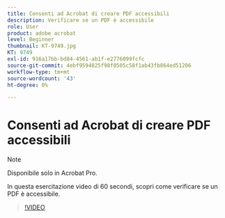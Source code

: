 ```yaml
---
title: Consenti ad Acrobat di creare PDF accessibili
description: Verificare se un PDF è accessibile
role: User
product: adobe acrobat
level: Beginner
thumbnail: KT-9749.jpg
KT: 9749
exl-id: 916a17bb-bd84-4561-ab1f-e2776099fcfc
source-git-commit: 4ebf9594025f98f0505c58f1ab43fb864ed51206
workflow-type: tm+mt
source-wordcount: '43'
ht-degree: 0%

---
```


# Consenti ad Acrobat di creare PDF accessibili

>[!NOTE]
>
>Disponibile solo in Acrobat Pro.

In questa esercitazione video di 60 secondi, scopri come verificare se un PDF è accessibile.

>[!VIDEO](https://video.tv.adobe.com/v/340076?quality=12&learn=on&hidetitle=true)
